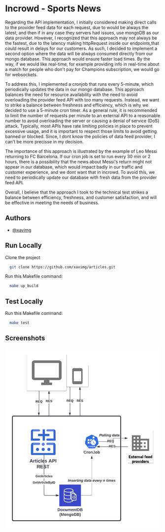
# Incrowd - Sports News 

Regarding the API implementation, I initially considered making direct calls to the provider feed data for each request, due to would be always the latest, and then if in any case they servers had issues, use mongoDB as our data provider. However, I recognized that this approach may not always be the fastest, due to the latency making httpRequest inside our endpoints,that could result in delays for our customers. As such, I decided to implement a second option where the data will be always consumed directly from our mongo database. This approach would ensure faster load times. By the way, if we would like real-time, for example providing info in real-time about a match for people who don't pay for Champions subscription, we would go for websockets.

To address this, I implemented a cronjob that runs every 5-minute, which periodically updates the data in our mongo database. This approach balances the need for resource availability with the need to avoid overloading the provider feed API with too many requests. Instead, we want to strike a balance between freshness and efficiency, which is why we decided to use a 5-minute cron timer. As a general rule, it is recommended to limit the number of requests per minute to an external API to a reasonable number to avoid overloading the server or causing a denial of service (DoS) attack. Typically, most APIs have rate limiting policies in place to prevent excessive usage, and it is important to respect those limits to avoid getting banned or blocked. Since, I dont know the policies of data feed provider, I can't be more precisse in my decision.

The importance of this approach is illustrated by the example of Leo Messi returning to FC Barcelona. If our cron job is set to run every 30 min or 2 hours, there is a possibility that the news about Messi's return might not appear in our database, which would impact badly in our traffic and customer experience, and we dont want that in incrowd. To avoid this, we need to periodically update our database with fresh data from the provider feed API.

Overall, I believe that the approach I took to the technical test strikes a balance between efficiency, freshness, and customer satisfaction, and will be effective in meeting the needs of business.
 
## Authors

- [@xavimg](https://github.com/xavimg)


## Run Locally

Clone the project

```bash
  git clone https://github.com/xavimg/articles.git
```
Run this Makefile command:

```bash
  make up_build
```

## Test Locally

Run this Makefile command:

```bash
  make test
```

## Screenshots

![diagram](diagram.png)
